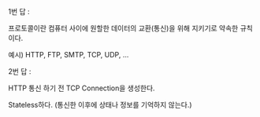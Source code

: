 1번 답 :

프로토콜이란 컴퓨터 사이에 원할한 데이터의 교환(통신)을 위해 지키기로 약속한 규칙이다.

예시) HTTP, FTP, SMTP, TCP, UDP, ...

2번 답 :

HTTP 통신 하기 전 TCP Connection을 생성한다.

Stateless하다. (통신한 이후에 상태나 정보를 기억하지 않는다.)